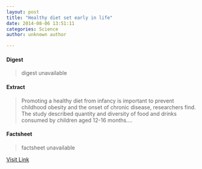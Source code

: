 ```yaml
---
layout: post
title: "Healthy diet set early in life"
date: 2014-08-06 13:51:11
categories: Science
author: unknown author

---
```



#### Digest
>digest unavailable

#### Extract
>Promoting a healthy diet from infancy is important to prevent childhood obesity and the onset of chronic disease, researchers find. The study described quantity and diversity of food and drinks consumed by children aged 12-16 months....

#### Factsheet
>factsheet unavailable

[Visit Link](http://feeds.sciencedaily.com/~r/sciencedaily/~3/I3w8-qseuHg/140806095111.htm)


